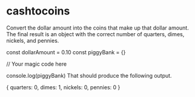 # cashtocoins

Convert the dollar amount into the coins that make up that dollar amount. The final result is an object with the correct number of quarters, dimes, nickels, and pennies.

const dollarAmount = 0.10
const piggyBank = {}

// Your magic code here

console.log(piggyBank)
That should produce the following output.

{
  quarters: 0,
  dimes: 1,
  nickels: 0,
  pennies: 0
}